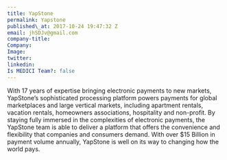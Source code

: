 ```yaml
---
title: YapStone
permalink: Yapstone
published\_at: 2017-10-24 19:47:32 Z
email: jhSDJv@gmail.com
company-title: 
Company: 
Image: 
twitter: 
linkedin: 
Is MEDICI Team?: false
---
```


With 17 years of expertise bringing electronic payments to new markets, YapStone’s sophisticated processing platform powers payments for global marketplaces and large vertical markets, including apartment rentals, vacation rentals, homeowners associations, hospitality and non-profit. By staying fully immersed in the complexities of electronic payments, the YapStone team is able to deliver a platform that offers the convenience and flexibility that companies and consumers demand. With over $15 Billion in payment volume annually, YapStone is well on its way to changing how the world pays.